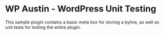 # WP Austin - WordPress Unit Testing

This sample plugin contains a basic meta box for storing a byline, as well as unit tests for testing the entire plugin.

